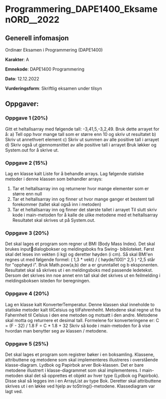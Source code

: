 # Programmering_DAPE1400_EksamenORD__2022

## Generell infomasjon
Ordinær Eksamen i Programmering (DAPE1400)

**Karakter**: A

**Emnekode**: DAPE1400 Programmering

**Dato**: 12.12.2022

**Vurderingsform**: Skriftlig eksamen under tilsyn

## Oppgaver:

### Oppgave 1 (20%)
Gitt et heltallsarray med følgende tall: -3,41,5,-3,2,49. Bruk dette arrayet for å:
a) Tell opp hvor mange tall som er større enn 10 og skriv ut resultatet
b) Skriv ut annethvert element
c) Skriv ut summen av alle positive tall i arrayet
d) Skriv også ut gjennomsnittet av alle positive tall i arrayet
Bruk løkker og System.out for å skrive ut.


### Oppgave 2 (15%)
Lag en klasse kalt Liste for å behandle arrays.
Lag følgende statiske metoder i denne klassen som behandler arrays:
1) Tar et heltallsarray inn og returnerer hvor mange elementer som er større enn null
2) Tar et heltallsarray inn og finner ut hvor mange ganger et bestemt tall forekommer (tallet skal
   også inn i metoden)
3) Tar et heltallsarray inn og finner det største tallet i arrayet
   Til slutt skriv kode i main-metoden for å kalle de ulike metodene med et heltallsarray
   Resultatet skal skrives ut på System.out.


### Oppgave 3 (20%)
Det skal lages et program som regner ut BMI (Body Mass Index). Det skal brukes inputdialogbokser og meldingsboks fra Swing- biblioteket.
Først skal det leses inn vekten (i kg) og deretter høyden (i cm).
Så skal BMI'en regnes ut med følgende formel:
( 1,3 * vekt) / ( høyde/100)^ 2,5 )
^2,5 står for "opphøyd i". Bruk Math.pow(a,b) der a er grunntallet og b eksponenten.
Resultatet skal så skrives ut i en meldingsboks med passende ledetekst.
Dersom det skrives inn noe annet enn tall skal det skrives ut en feilmelding i meldingsboksen
isteden for beregningen.


### Oppgave 4 (20%)
Lag en klasse kalt KonverterTemperatur. Denne klassen skal inneholde to statiske metoder kalt
tilCelsius og tilFahrenheiht. Metodene skal regne ut fra Fahernheit til Celsius i den ene metoden
og motsatt i den andre. Metodene skal motta og returnere et desimal tall.
Formelene for konverteringene er:
C = (F - 32) / 1.8
F = C * 1.8 + 32
Skriv så kode i main-metoden for å vise hvordan man benytter seg av klassen / metodene.


### Oppgave 5 (25%)
Det skal lages et program som registrer bøker i en boksamling. Klassene, attributtene og
metodene som skal implementeres illustreres i overstående klasse-diagram. Lydbok og Papirbok
arver Bok-klassen. Det er bare metodene illustrert i klasse-diagrammet som skal
implementeres.
I main-metoden skal det så opprettes et objekt av hver type (Lydbok og Papirbok). Disse skal så
legges inn i en ArrayList av type Bok. Deretter skal attributtene skrives ut i en løkke ved hjelp av
toString()-metodene.
Klassediagram var lagt ved.